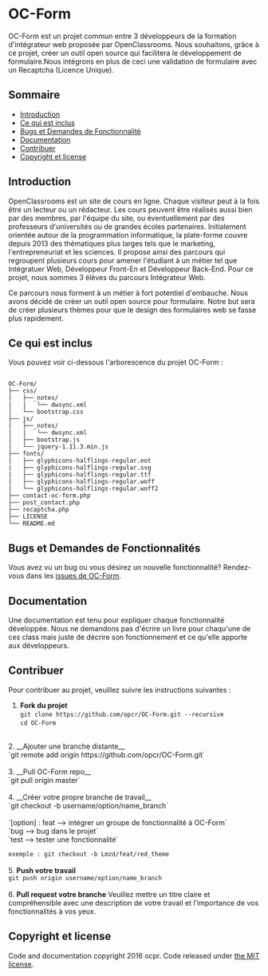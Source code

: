 # OC-Form

OC-Form est un projet commun entre 3 développeurs de la formation d'intégrateur web proposée par OpenClassrooms. Nous souhaitons, grâce à ce projet, créer un outil open source qui facilitera le développement de formulaire.Nous intégrons en plus de ceci une validation de formulaire avec un Recaptcha (Licence Unique).

## Sommaire

* [Introduction](#introduction)
* [Ce qui est inclus](#ce-qui-est-inclus)
* [Bugs et Demandes de Fonctionnalité](#bugs-et-demandes-de-fonctionnalite)
* [Documentation](#documentation)
* [Contribuer](#contribuer)
* [Copyright et license](#copyright-et-license)
 
## Introduction

OpenClassrooms est un site de cours en ligne. Chaque visiteur peut à la fois être un lecteur ou un rédacteur. Les cours peuvent être réalisés aussi bien par des membres, par l'équipe du site, ou éventuellement par des professeurs d'universités ou de grandes écoles partenaires. Initialement orientée autour de la programmation informatique, la plate-forme couvre depuis 2013 des thématiques plus larges tels que le marketing, l'entrepreneuriat et les sciences.
Il propose ainsi des parcours qui regroupent plusieurs cours pour amener l'étudiant à un métier tel que Intégratuer Web, Développeur Front-En et Développeur Back-End. Pour ce projet, nous sommes 3 élèves du parcours Intégrateur Web.

Ce parcours nous forment à un métier à fort potentiel d'embauche. Nous avons décidé de créer un outil open source pour formulaire. Notre but sera de créer plusieurs thèmes pour que le design des formulaires web se fasse plus rapidement.

## Ce qui est inclus

Vous pouvez voir  ci-dessous l'arborescence du projet OC-Form : 
```

OC-Form/
├── css/
|   ├──_notes/
|   |   └── dwsync.xml
│   └── bootstrap.css 
├── js/
|   ├──_notes/
|   |   └── dwsync.xml
│   ├── bootstrap.js
|   └── jquery-1.11.3.min.js
├── fonts/
|   ├── glyphicons-halflings-regular.eot
|   ├── glyphicons-halflings-regular.svg
|   ├── glyphicons-halflings-regular.ttf
|   ├── glyphicons-halflings-regular.woff
|   └── glyphicons-halflings-regular.woff2
├── contact-oc-form.php
├── post_contact.php
├── recaptcha.php
├── LICENSE
└── README.md

```
## Bugs et Demandes de Fonctionnalités

Vous avez vu un bug ou vous désirez un nouvelle fonctionnalité? Rendez-vous dans les [issues de OC-Form](https://github.com/opcr/OC-Form/issues).

## Documentation

Une documentation est tenu pour expliquer chaque fonctionnalité développée. Nous ne demandons pas d'écrire un livre pour chaqu'une de ces class mais juste de décrire son fonctionnement et ce qu'elle apporte aux développeurs.

## Contribuer

Pour contribuer au projet, veuillez suivre les instructions suivantes :

1. __Fork du projet__<br >
`git clone https://github.com/opcr/OC-Form.git --recursive`<br >
`cd OC-Form`<br >
<br >
2. __Ajouter une branche distante__<br >
`git remote add origin https://github.com/opcr/OC-Form.git`<br >
<br >
3. __Pull OC-Form repo__<br >
`git pull origin master`<br >
<br >
4. __Créer votre propre branche de travail__<br >
`git checkout -b username/option/name_branch`<br >
<br >
`[option] : feat --> intégrer un groupe de fonctionnalité à OC-Form`<br >
           `bug  --> bug dans le projet`<br >
           `test --> tester une fonctionnalité`<br >

`exemple : git checkout -b Lmzd/feat/red_theme`<br >
<br >
5. __Push votre travail__<br >
`git push origin username/option/name_branch`<br >
<br >
6. __Pull request votre branche__
Veuillez mettre un titre claire et compréhensible avec une description de votre travail et l'importance de vos fonctionnalités à vos yeux.


## Copyright et license

Code and documentation copyright 2016 ocpr. Code released under [the MIT license](https://github.com/opcr/OC-Form/blob/master/LICENSE). 

